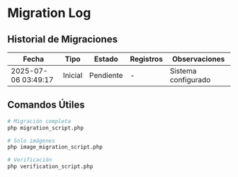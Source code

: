 # Migration Log

## Historial de Migraciones

| Fecha | Tipo | Estado | Registros | Observaciones |
|-------|------|--------|-----------|---------------|
| 2025-07-06 03:49:17 | Inicial | Pendiente | - | Sistema configurado |

## Comandos Útiles

```bash
# Migración completa
php migration_script.php

# Solo imágenes
php image_migration_script.php

# Verificación
php verification_script.php
```
